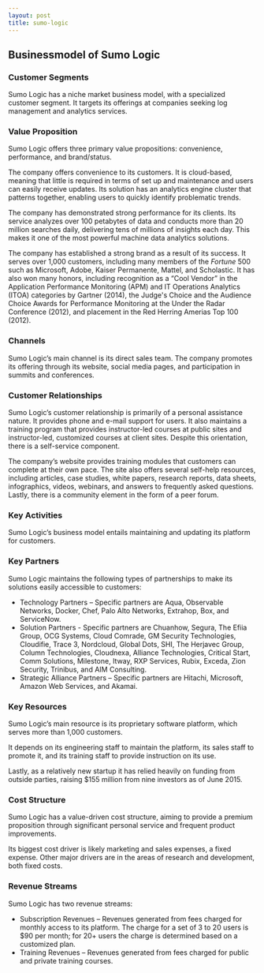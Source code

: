 ```yaml
---
layout: post
title: sumo-logic
---
```


Businessmodel of Sumo Logic
----------------------------

### Customer Segments

Sumo Logic has a niche market business model, with a specialized customer segment. It targets its offerings at companies seeking log management and analytics services.

### Value Proposition

Sumo Logic offers three primary value propositions: convenience, performance, and brand/status.

The company offers convenience to its customers. It is cloud-based, meaning that little is required in terms of set up and maintenance and users can easily receive updates. Its solution has an analytics engine cluster that patterns together, enabling users to quickly identify problematic trends.

The company has demonstrated strong performance for its clients. Its service analyzes over 100 petabytes of data and conducts more than 20 million searches daily, delivering tens of millions of insights each day. This makes it one of the most powerful machine data analytics solutions.

The company has established a strong brand as a result of its success. It serves over 1,000 customers, including many members of the *Fortune* 500 such as Microsoft, Adobe, Kaiser Permanente, Mattel, and Scholastic. It has also won many honors, including recognition as a “Cool Vendor” in the Application Performance Monitoring (APM) and IT Operations Analytics (ITOA) categories by Gartner (2014), the Judge's Choice and the Audience Choice Awards for Performance Monitoring at the Under the Radar Conference (2012), and placement in the Red Herring Amerias Top 100 (2012).

### Channels

Sumo Logic’s main channel is its direct sales team. The company promotes its offering through its website, social media pages, and participation in summits and conferences.

### Customer Relationships

Sumo Logic’s customer relationship is primarily of a personal assistance nature. It provides phone and e-mail support for users. It also maintains a training program that provides instructor-led courses at public sites and instructor-led, customized courses at client sites. Despite this orientation, there is a self-service component.

The company’s website provides training modules that customers can complete at their own pace. The site also offers several self-help resources, including articles, case studies, white papers, research reports, data sheets, infographics, videos, webinars, and answers to frequently asked questions. Lastly, there is a community element in the form of a peer forum.

### Key Activities

Sumo Logic’s business model entails maintaining and updating its platform for customers.

### Key Partners

Sumo Logic maintains the following types of partnerships to make its solutions easily accessible to customers:

 * Technology Partners – Specific partners are Aqua, Observable Networks, Docker, Chef, Palo Alto Networks, Extrahop, Box, and ServiceNow.
* Solution Partners - Specific partners are Chuanhow, Segura, The Efiia Group, OCG Systems, Cloud Comrade, GM Security Technologies, Cloudifie, Trace 3, Nordcloud, Global Dots, SHI, The Herjavec Group, Column Technologies, Cloudnexa, Alliance Technologies, Critical Start, Comm Solutions, Milestone, Itway, RXP Services, Rubix, Exceda, Zion Security, Trinibus, and AIM Consulting.
* Strategic Alliance Partners – Specific partners are Hitachi, Microsoft, Amazon Web Services, and Akamai.
 ### Key Resources

Sumo Logic’s main resource is its proprietary software platform, which serves more than 1,000 customers.

It depends on its engineering staff to maintain the platform, its sales staff to promote it, and its training staff to provide instruction on its use.

Lastly, as a relatively new startup it has relied heavily on funding from outside parties, raising $155 million from nine investors as of June 2015.

### Cost Structure

Sumo Logic has a value-driven cost structure, aiming to provide a premium proposition through significant personal service and frequent product improvements.

Its biggest cost driver is likely marketing and sales expenses, a fixed expense. Other major drivers are in the areas of research and development, both fixed costs.

### Revenue Streams

Sumo Logic has two revenue streams:

 * Subscription Revenues – Revenues generated from fees charged for monthly access to its platform. The charge for a set of 3 to 20 users is $90 per month; for 20+ users the charge is determined based on a customized plan.
* Training Revenues – Revenues generated from fees charged for public and private training courses.
